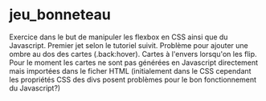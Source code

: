 # jeu_bonneteau
Exercice dans le but de manipuler les flexbox en CSS ainsi que du Javascript. 
Premier jet selon le tutoriel suivit. 
Problème pour ajouter une ombre au dos des cartes (.back:hover).
Cartes à l'envers lorsqu'on les flip. 
Pour le moment les cartes ne sont pas générées en Javascript directement mais importées dans le ficher HTML 
(initialement dans le CSS cependant les propriétés CSS des divs posent problèmes pour le bon fonctionnement du Javascript?)
